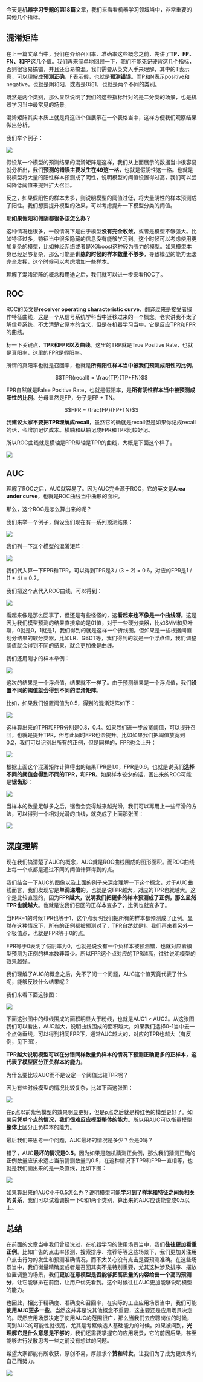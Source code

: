 今天是**机器学习专题的第18篇**文章，我们来看看机器学习领域当中，非常重要的其他几个指标。

## 混淆矩阵

在上一篇文章当中，我们在介绍召回率、准确率这些概念之前，先讲了**TP、FP、FN、和FP**这几个值。我们再来简单地回顾一下，我们不能死记硬背这几个指标，否则很容易搞错，并且还容易搞混。我们需要从英文入手来理解，其中的T表示真，可以理解成**预测正确**，F表示假，也就是**预测错误**。而P和N表示positive和negative，也就是阴和阳，或者是0和1，也就是两个不同的类别。

既然是两个类别，那么显然说明了我们的这些指标针对的是二分类的场景，也是机器学习当中最常见的场景。


混淆矩阵其实本质上就是将这四个值展示在一个表格当中，这样方便我们观察结果做出分析。

我们举个例子：

![](https://tva1.sinaimg.cn/large/007S8ZIlgy1ge9quu5dhmj30b003a0sp.jpg)

假设某一个模型的预测结果的混淆矩阵是这样，我们从上面展示的数据当中很容易就分析出，我们**预测的错误主要发生在49这一格**，也就是假阴性这一格。也就是说模型将大量的阳性样本预测成了阴性，说明模型的阈值设置得过高，我们可以尝试降低阈值来提升扩大召回。

反之，如果假阳性的样本太多，则说明模型的阈值过低，将大量阴性的样本预测成了阳性。我们想要提升模型的效果，可以考虑提升一下模型分类的阈值。

那**如果假阳和假阴都很多该怎么办？**

这种情况也很多，一般情况下是由于模型**没有完全收敛**，或者是模型不够强大。比如特征过多，特征当中很多隐藏的信息没有能够学习到。这个时候可以考虑使用更加复杂的模型，比如神经网络或者是XGboost这种较为强力的模型。如果模型本身已经足够复杂，那么可能是**训练的时候的样本数量不够多**，导致模型的能力无法完全发挥，这个时候可以考虑增加一些样本。

理解了混淆矩阵的概念和用途之后，我们就可以进一步来看ROC了。

## ROC

ROC的英文是**receiver operating characteristic curve**，翻译过来是接受者操作特征曲线，这是一个从信号系统学科当中迁移过来的一个概念。老实讲我不太了解信号系统，不太清楚它原本的含义，但是在机器学习当中，它是反应TPR和FPR的曲线。

标一下关键点，**TPR和FPR以及曲线**。这里的TRP就是True Positive Rate，也就是真阳率，这里的FPR是假阳率。

所谓的真阳率也就是召回率，也就是**所有阳性样本当中被我们预测成阳性的比例**。

$$TPR(recall) = \frac{TP}{TP+FN}$$

FPR自然就是False Positive Rate，也就是假阳率，是**所有阴性样本当中被预测成阳性的比例**。分母显然是FP，分子是FP + TN。

$$FPR = \frac{FP}{FP+TN}$$

我**建议大家不要把TPR理解成recall**，虽然它的确就是recall但是如果你记成recall的话，会增加记忆成本。横轴和纵轴记成FPR和TPR比较好记。

所以ROC曲线就是横轴是FPR纵轴是TPR的曲线，大概是下面这个样子。

![](https://tva1.sinaimg.cn/large/007S8ZIlgy1ge9qx790uhj315x0u040l.jpg)

## AUC

理解了ROC之后，AUC就容易了。因为AUC完全源于ROC，它的英文是**Area under curve**，也就是ROC曲线当中曲形的面积。

那么，这个ROC是怎么算出来的呢？

我们来举一个例子，假设我们现在有一系列预测结果：

![](https://tva1.sinaimg.cn/large/007S8ZIlgy1ge9qxrkotrj30u2027glp.jpg)

我们列一下这个模型的混淆矩阵：

![](https://tva1.sinaimg.cn/large/007S8ZIlgy1ge9qxytzotj30b003aq2w.jpg)

我们代入算一下FPR和TPR，可以得到TPR是3 / (3 + 2) = 0.6，对应的FPR是1 / (1 + 4) = 0.2。

我们把这个点代入ROC曲线，可以得到：

![](https://tva1.sinaimg.cn/large/007S8ZIlgy1ge9qyvzhklj318d0u041h.jpg)

看起来像是那么回事了，但还是有些怪怪的，这**看起来也不像是一个曲线呀**。这是因为我们模型预测的结果直接拿的是01值，对于一些硬分类器，比如SVM和贝叶斯，0就是0，1就是1，我们得到的就是这样一个折线图。但如果是一些根据阈值划分结果的软分类器，比如LR、GBDT等，我们得到的就是一个浮点值，我们调整阈值就会得到不同的结果，就会更加像是曲线。

我们还用刚才的样本举例：

![](https://tva1.sinaimg.cn/large/007S8ZIlgy1ge9r0fy9yqj30u2027glq.jpg)

这次的结果是一个浮点值，结果就不一样了。由于预测结果是一个浮点值，我们**设置不同的阈值就会得到不同的混淆矩阵**。

比如，如果我们设置阈值为0.5，得到的混淆矩阵如下：

![](https://tva1.sinaimg.cn/large/007S8ZIlgy1ge9r0ocrw6j30b003aq2w.jpg)

这样算出来的TPR和FPR分别是0.8，0.4。如果我们进一步放宽阈值，可以提升召回，也就是提升TPR，但与此同时FPR也会提升。比如如果我们把阈值放宽到0.2，我们可以识别出所有的正例，但是同样的，FPR也会上升：

![](https://tva1.sinaimg.cn/large/007S8ZIlgy1ge9r12ld5zj30b003aq2w.jpg)

根据上面这个混淆矩阵计算得出的结果TPR是1.0，FPR是0.6。也就是说我们**选择不同的阈值会得到不同的TPR，和FPR**。如果样本较少的话，画出来的ROC可能是**锯齿形**：

![](https://tva1.sinaimg.cn/large/007S8ZIlgy1ge9r1b5cs4j30u00u07ct.jpg)


当样本的数量足够多之后，锯齿会变得越来越光滑，我们可以再用上一些平滑的方法，可以得到一个相对光滑的曲线，就变成了上面那张图：

![](https://tva1.sinaimg.cn/large/007S8ZIlgy1ge9r9s8h2bj315x0u0ac6.jpg)

## 深度理解

现在我们搞清楚了AUC的概念，AUC就是ROC曲线围成的图形面积。而ROC曲线上每一个点都是通过不同的阈值计算得到的点。

我们结合一下AUC的图像以及上面的例子来深度理解一下这个概念，对于AUC曲线而言，我们发现它是**单调递增**的。也就是说FPR越大，对应的TPR也就越大。这个是比较直观的，因为**FPR越大，说明我们把更多的样本预测成了正例，那么显然TPR也就越大**。也就是说我们召回的正样本变多了，比例也就变多了。

当FPR=1的时候TPR也等于1，这个点表明我们把所有的样本都预测成了正例。显然在这种情况下，所有的正例都被预测对了，TPR自然就是1。我们再来看另外一个极值点，也就是FPR等于0的点。

FPR等于0表明了假阴率为0，也就是说没有一个负样本被预测错，也就对应着模型预测为正例的样本数非常少。所以FPR这个点对应的TPR越高，往往说明模型的效果越好。

我们理解了AUC的概念之后，免不了问一个问题，AUC这个值究竟代表了什么呢，能够反映什么结果呢？

我们来看下面这张图：

![](https://tva1.sinaimg.cn/large/007S8ZIlgy1ge9r2p8iqkj31a30u00v3.jpg)

下面这张图中的绿线围成的面积明显大于粉线，也就是AUC1 > AUC2。从这张图我们可以看出，AUC越大，说明曲线围成的面积越大，如果我们选择0-1当中去一个点做垂线，可以得到相同FPR下，通常AUC越大的，对应的TPR也越大（有反例，见下图）。

**TPR越大说明模型可以在分错同样数量负样本的情况下预测正确更多的正样本，这代表了模型区分正负样本的能力**。

为什么要比较AUC而不是设定一个阈值比较TPR呢？

因为有些时候模型的情况比较复杂，比如下面这张图：

![](https://tva1.sinaimg.cn/large/007S8ZIlgy1ge9r3ujzgfj31a10u0dih.jpg)

在p点以前紫色模型的效果明显更好，但是p点之后就是粉红色的模型更好了。如果**只凭单个点的情况，我们很难反应模型整体的能力**。所以用AUC可以衡量模型**整体上**区分正负样本的能力。

最后我们来思考一个问题，AUC最坏的情况是多少？会是0吗？

错了，AUC**最坏的情况是0.5**。因为如果是随机猜测正负例，那么我们猜测正确的正例数量应该永远占当前猜测数量的0.5，在这种情况下TPR和FPR一直相等，也就是我们画出来的是一条直线，比如下图：

![](https://tva1.sinaimg.cn/large/007S8ZIlgy1ge9r5qqlfrj30a207ywep.jpg)

如果算出来的AUC小于0.5怎么办？说明模型可能**学习到了样本和特征之间负相关的关系**，我们可以试着调换一下0和1两个类别，算出来的AUC应该能变成0.5以上。

## 总结

在前面的文章当中我们曾经说过，在机器学习的使用场景当中，我们**往往更加看重正例**。比如广告的点击率预测、搜索排序、推荐等等这些场景下，我们更加关注用户点击行为的发生和预测准确情况，而不太关心没有点击是否预测准确。在这些场景当中，我们衡量精确度或者是召回其实不是特别重要，尤其这种涉及排序、摆放位置调整的场景，我们**更加在意模型是否能够把高质量的内容给出一个高的预测分**，让它能够排在前面，让用户优先看到。这个时候往往AUC更加能够说明模型的能力。

也因此，相比于精确度、准确度和召回率，在实际的工业应用场景当中，我们可能**使用AUC更多一些**。当然这并非是说其他概念不重要，这主要还是应用场景决定的。既然应用场景决定了使用AUC的范围很广，那么当我们去应聘岗位的时候，问到AUC的可能性就很高，尤其是考察候选人基础能力的时候。如果被问到，**光理解它是什么意思是不够的**，我们还需要掌握它的应用场景，它的前因后果，甚至能够进行发散思考一些之前没有想过的问题。

希望大家都能有所收获，原创不易，厚颜求个**赞和转发**，让我们为了成为更优秀的自己而努力。

![](https://tva1.sinaimg.cn/large/007S8ZIlgy1gf3ak9b69aj3076076dgg.jpg)